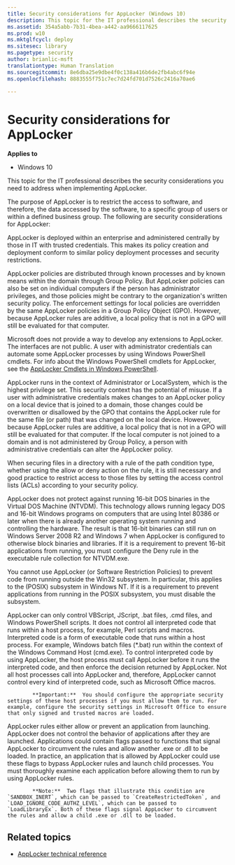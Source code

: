 ```yaml
---
title: Security considerations for AppLocker (Windows 10)
description: This topic for the IT professional describes the security considerations you need to address when implementing AppLocker.
ms.assetid: 354a5abb-7b31-4bea-a442-aa9666117625
ms.prod: w10
ms.mktglfcycl: deploy
ms.sitesec: library
ms.pagetype: security
author: brianlic-msft
translationtype: Human Translation
ms.sourcegitcommit: 8e6dba25e9dbe4f0c138a416b6de2fb4abc6f94e
ms.openlocfilehash: 8883555f751c7ec7d24fd701d7526c2416a70ae6

---
```


# Security considerations for AppLocker

**Applies to**
-   Windows 10

This topic for the IT professional describes the security considerations you need to address when implementing AppLocker.

The purpose of AppLocker is to restrict the access to software, and therefore, the data accessed by the software, to a specific group of users or within a defined business group. The following are security considerations for AppLocker:

AppLocker is deployed within an enterprise and administered centrally by those in IT with trusted credentials. This makes its policy creation and deployment conform to similar policy deployment processes and security restrictions.

AppLocker policies are distributed through known processes and by known means within the domain through Group Policy. But AppLocker policies can also be set on individual computers if the person has administrator privileges, and those policies might be contrary to the organization's written security policy. The enforcement settings for local policies are overridden by the same AppLocker policies in a Group Policy Object (GPO). However, because AppLocker rules are additive, a local policy that is not in a GPO will still be evaluated for that computer.

Microsoft does not provide a way to develop any extensions to AppLocker. The interfaces are not public. A user with administrator credentials can automate some AppLocker processes by using Windows PowerShell cmdlets. For info about the Windows PowerShell cmdlets for AppLocker, see the [AppLocker Cmdlets in Windows PowerShell](http://technet.microsoft.com/library/ee460962.aspx).

AppLocker runs in the context of Administrator or LocalSystem, which is the highest privilege set. This security context has the potential of misuse. If a user with administrative credentials makes changes to an AppLocker policy on a local device that is joined to a domain, those changes could be overwritten or disallowed by the GPO that contains the AppLocker rule for the same file (or path) that was changed on the local device. However, because AppLocker rules are additive, a local policy that is not in a GPO will still be evaluated for that computer. If the local computer is not joined to a domain and is not administered by Group Policy, a person with administrative credentials can alter the AppLocker policy.

When securing files in a directory with a rule of the path condition type, whether using the allow or deny action on the rule, it is still necessary and good practice to restrict access to those files by setting the access control lists (ACLs) according to your security policy.

AppLocker does not protect against running 16-bit DOS binaries in the Virtual DOS Machine (NTVDM). This technology allows running legacy DOS and 16-bit Windows programs on computers that are using Intel 80386 or later when there is already another operating system running and controlling the hardware. The result is that 16-bit binaries can still run on Windows Server 2008 R2 and Windows 7 when AppLocker is configured to otherwise block binaries and libraries. If it is a requirement to prevent 16-bit applications from running, you must configure the Deny rule in the executable rule collection for NTVDM.exe.

You cannot use AppLocker (or Software Restriction Policies) to prevent code from running outside the Win32 subsystem. In particular, this applies to the (POSIX) subsystem in Windows NT. If it is a requirement to prevent applications from running in the POSIX subsystem, you must disable the subsystem.

AppLocker can only control VBScript, JScript, .bat files, .cmd files, and Windows PowerShell scripts. It does not control all interpreted code that runs within a host process, for example, Perl scripts and macros. Interpreted code is a form of executable code that runs within a host process. For example, Windows batch files (\*.bat) run within the context of the Windows Command Host (cmd.exe). To control interpreted code by using AppLocker, the host process must call AppLocker before it runs the interpreted code, and then enforce the decision returned by AppLocker. Not all host processes call into AppLocker and, therefore, AppLocker cannot control every kind of interpreted code, such as Microsoft Office macros.

>
            **Important:**  You should configure the appropriate security settings of these host processes if you must allow them to run. For example, configure the security settings in Microsoft Office to ensure that only signed and trusted macros are loaded.
 
AppLocker rules either allow or prevent an application from launching. AppLocker does not control the behavior of applications after they are launched. Applications could contain flags passed to functions that signal AppLocker to circumvent the rules and allow another .exe or .dll to be loaded. In practice, an application that is allowed by AppLocker could use these flags to bypass AppLocker rules and launch child processes. You must thoroughly examine each application before allowing them to run by using AppLocker rules.

>
            **Note:**  Two flags that illustrate this condition are `SANDBOX_INERT`, which can be passed to `CreateRestrictedToken`, and `LOAD_IGNORE_CODE_AUTHZ_LEVEL`, which can be passed to `LoadLibraryEx`. Both of these flags signal AppLocker to circumvent the rules and allow a child .exe or .dll to be loaded.
 
## Related topics

- [AppLocker technical reference](applocker-technical-reference.md)



<!--HONumber=Jun16_HO4-->


